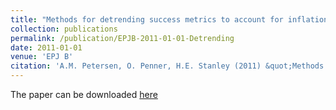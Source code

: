 ```yaml
---
title: "Methods for detrending success metrics to account for inflationary and deflationary factors"
collection: publications
permalink: /publication/EPJB-2011-01-01-Detrending
date: 2011-01-01
venue: 'EPJ B'
citation: 'A.M. Petersen, O. Penner, H.E. Stanley (2011) &quot;Methods for detrending success metrics to account for inflationary and deflationary factors*&quot; <i>European Physical Journal B</i>. 79(1)'
---
```

The paper can be downloaded [here]()
